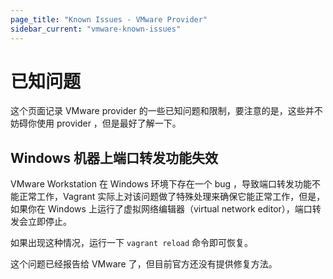 ```yaml
---
page_title: "Known Issues - VMware Provider"
sidebar_current: "vmware-known-issues"
---
```


# 已知问题

这个页面记录 VMware provider 的一些已知问题和限制，要注意的是，这些并不妨碍你使用 provider ，但是最好了解一下。

## Windows 机器上端口转发功能失效

VMware Workstation 在 Windows 环境下存在一个 bug ，导致端口转发功能不能正常工作，Vagrant 实际上对该问题做了特殊处理来确保它能正常工作，但是，如果你在 Windows 上运行了虚拟网络编辑器（virtual network editor），端口转发会立即停止。 

如果出现这种情况，运行一下 `vagrant reload` 命令即可恢复。

这个问题已经报告给 VMware 了，但目前官方还没有提供修复方法。
